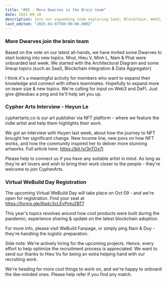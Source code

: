 ```yaml
---
title: "#92 - More Dwarves in the Brain team"
date: 2021-09-18
description: Join our expanding team exploring SaaS, Blockchain, Web3, and DeFi topics, plus discover NFT artist stories and register for the Virtual WeBuild Day event.
last_edited: "2025-04-07T00:00:00.000Z"
---
```


### More Dwarves join the brain team

Based on the vote on our latest all-hands, we have invited some Dwarves to start looking into new topics. Nhut, Hieu V, Minh L, Nam & Phat were onboarded last week. We started with the Architectural Diagram and some lineup topics (such as SaaS, Blockchain integration & Data Aggregator)

I think it's a meaningful activity for members who want to expand their knowledge and connect with others teammates. Hopefully to expand more on team size & new topics. We're calling for input on Web3 and DeFI. Just give @tieubao a ping and he'll help set you up.

### Cypher Arts Interview - Heyun Le

cyphertarts.co is our art publisher via NFT platform - where we feature the indie artist and help them highlights their work.

We got an interview with Huyen last week, about how the journey to NFT brought her significant change. New income line, new povs on how NFT works, and how the community inspired her to deliver more stunning artworks. Full article here: <https://bit.ly/3nTOx7I>

Please help to connect us if you have any suitable artist in mind. As long as they're art lovers and wish to bring their work closer to the people - they're welcome to join CypherArts.

### Virtual WeBuild Day Registration

The upcoming Virtual WeBuild Day will take place on Oct 09 - and we're open for registration. Find your seat at <https://forms.gle/6qdc3cLEyPntu2BT7>

This year's topics revolves around how cool products were built during the pandemic; experience sharing & update on the latest blockchain adoption.

For more info, please visit WeBuild Fanpage, or simply ping Nam & Duy - they're handling the logistic preparation.

Side note: We're actively hiring for the upcoming projects. Hence, every effort to help optimize the recruitment process is appreciated. We want to send our thanks to Hieu Vu for being an extra helping hand with our recruiting work.

We're heading for more cool things to work on, and we're happy to onboard the like-minded ones. Please help refer if you find any match.
